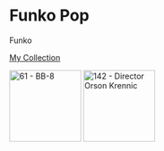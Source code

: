 # Funko Pop

Funko

[My Collection](https://www.poppriceguide.com/guide/member/collection/darrenredmond/TXYQJ5VKWLYRK9CM/)

<img src="https://cdn.poppriceguide.com/guide/itmimg/thumb/4788_bb8.jpg" width="128" alt="61 - BB-8"/> <img src="https://cdn.poppriceguide.com/guide/itmimg/thumb/8185_directororsonkrennic_1473224936.jpg" width="128" alt="142 - Director Orson Krennic"/>

